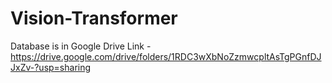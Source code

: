 # Vision-Transformer
Database is in Google Drive Link - https://drive.google.com/drive/folders/1RDC3wXbNoZzmwcpltAsTgPGnfDJJxZv-?usp=sharing
